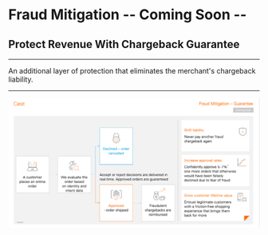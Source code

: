# Fraud Mitigation -- Coming Soon --

## Protect Revenue With Chargeback Guarantee

___

An additional layer of protection that eliminates the merchant's chargeback liability.

---

![guarantee.png](../assets/images/guarantee.png)





